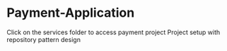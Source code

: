 # Payment-Application
Click on the services folder to access payment project
Project setup with repository pattern design
